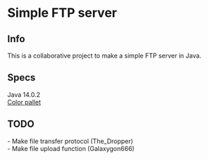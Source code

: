 # Simple FTP server

<h2>Info</h2>
This is a collaborative project to make a simple FTP server in Java. <br>

<h2>Specs</h2>
Java 14.0.2 <br>
<a href="https://colorhunt.co/palette/149559">Color pallet</a>

<h2>TODO</h2>
- Make file transfer protocol (The_Dropper)<br>
- Make file upload function (Galaxygon666)<br>

